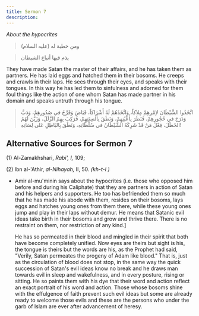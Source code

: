 ```yaml
---
title: Sermon 7
description: 
---
```


*About the hypocrites*

> ومن خطبة له (عليه السلام)

> يذم فيها أتباع الشيطان

They have made Satan the master of their affairs, and he has
taken them as partners. He has laid eggs and hatched them in their
bosoms. He creeps and crawls in their laps. He sees through their eyes,
and speaks with their tongues. In this way he has led them to sinfulness
and adorned for them foul things like the action of one whom Satan has
made partner in his domain and speaks untruth through his tongue.

> اتَّخَذُوا الشَّيْطَانَ لاِمْرِهِمْ مِلاَكاً، وَاتَّخَذَهُمْ لَهُ أَشْرَاكاً، فَبَاضَ وَفَرَّخَ في صُدُورِهِمْ،
> وَدَبَّ وَدَرَجَ في حُجُورِهِمْ، فَنَظَرَ بِأَعْيُنِهِمْ، وَنَطَقَ بِأَلسِنَتِهِمْ، فَرَكِبَ بِهِمُ الزَّلَلَ، وَزَيَّنَ
> لَهُمُ الخَطَلَ، فِعْلَ مَنْ قَدْ شَرِكَهُ الشَّيْطَانُ في سُلْطَانِهِ، وَنَطَقَ بِالبَاطِلِ عَلى لِسَانِهِ!

## Alternative Sources for Sermon 7

\(1\) Al-Zamakhshari, *Rabi', I,* 109;

\(2\) Ibn al-\'Athir, *al-Nihayah,* II, 50. *(kh-t-l )*

-  Amir al-mu\'minin
    says about the hypocrites (i.e. those who opposed him before and
    during his Caliphate) that they are partners in action of Satan and
    his helpers and supporters. He too has befriended them so much that
    he has made his abode with them, resides on their bosoms, lays eggs
    and hatches young ones from them there, while these young ones jump
    and play in their laps without demur. He means that Satanic evil
    ideas take birth in their bosoms and grow and thrive there. There is
    no restraint on them, nor restriction of any
    kind.]

    He has so permeated in their blood and mingled in their spirit that
    both have become completely unified. Now eyes are theirs but sight
    is his, the tongue is theirs but the words are his, as the Prophet
    had said, \"Verily, Satan permeates the progeny of Adam like
    blood.\" That is, just as the circulation of blood does not stop, in
    the same way the quick succession of Satan\'s evil ideas know no
    break and he draws man towards evil in sleep and wakefulness, and in
    every posture, rising or sitting. He so paints them with his dye
    that their word and action reflect an exact portrait of his word and
    action. Those whose bosoms shine with the effulgence of faith
    prevent such evil ideas but some are already ready to welcome those
    evils and these are the persons who under the garb of Islam are ever
    after advancement of heresy.
